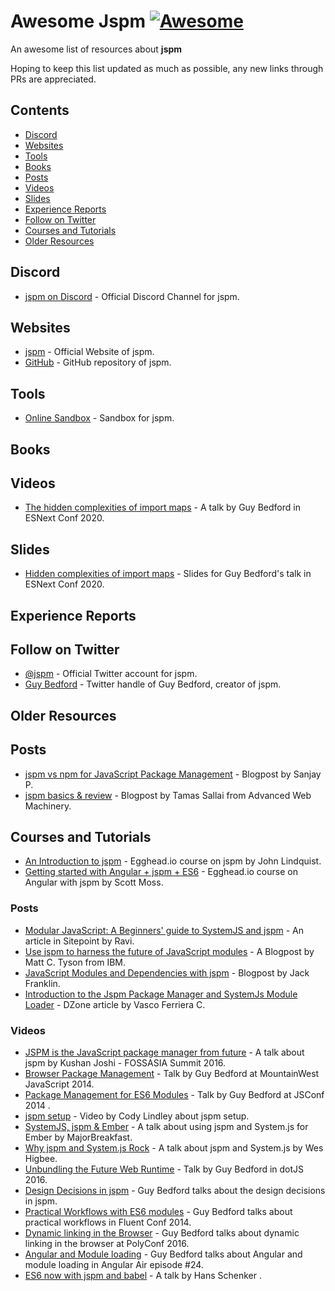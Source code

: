 # Awesome Jspm [![Awesome](https://awesome.re/badge.svg)](https://github.com/sindresorhus/awesome)

An awesome list of resources about **jspm**

Hoping to keep this list updated as much as possible, any new links through PRs are appreciated.

## Contents
- [Discord](#discord)
- [Websites](#websites)
- [Tools](#tools)
- [Books](#books)
- [Posts](#posts)
- [Videos](#videos)
- [Slides](#slides)
- [Experience Reports](#experience-reports)
- [Follow on Twitter](#follow-on-twitter)
- [Courses and Tutorials](#courses-and-tutorials)
- [Older Resources](#older-resources)

## Discord
- [jspm on Discord](https://discord.gg/dNRweUu) - Official Discord Channel for jspm.

## Websites
- [jspm](https://jspm.org) - Official Website of jspm.
- [GitHub](https://github.com/jspm/project) - GitHub repository of jspm.

## Tools
- [Online Sandbox](https://jspm.org/sandbox) - Sandbox for jspm.

## Books

## Videos
- [The hidden complexities of import maps](https://www.youtube.com/watch?v=keKKODs6Z7M) - A talk by Guy Bedford in ESNext Conf 2020.

## Slides
- [Hidden complexities of import maps](https://docs.google.com/presentation/d/1CiGXMMER8E_PUsUy0fZ2M2iu2oN7RyXVO7BILw11KkE/edit?usp=sharing) - Slides for Guy Bedford's talk in ESNext Conf 2020.

## Experience Reports

## Follow on Twitter 
- [@jspm](https://twitter.com/jspm) - Official Twitter account for jspm.
- [Guy Bedford](https://twitter.com/guybedford) - Twitter handle of Guy Bedford, creator of jspm.

## Older Resources

## Posts
- [jspm vs npm for JavaScript Package Management](https://www.zymr.com/jspm-vs-npm-javascript-package-management/) - Blogpost by Sanjay P.
- [jspm basics & review](https://advancedweb.hu/jspm-basics-and-review/) - Blogpost by Tamas Sallai from Advanced Web Machinery.

## Courses and Tutorials
- [An Introduction to jspm](https://egghead.io/lessons/javascript-an-introduction-to-javascript-package-manager-jspm) - Egghead.io course on jspm by John Lindquist.
- [Getting started with Angular + jspm + ES6](https://egghead.io/lessons/angularjs-getting-started-with-angular-jspm-es6) - Egghead.io course on Angular with jspm by Scott Moss.

### Posts
- [Modular JavaScript: A Beginners' guide to SystemJS and jspm](https://www.sitepoint.com/modular-javascript-systemjs-jspm/) - An article in Sitepoint by Ravi.
- [Use jspm to harness the future of JavaScript modules](https://www.ibm.com/developerworks/library/wa-use-jspm-javascript-modules/index.html) - A Blogpost by Matt C. Tyson from IBM.
- [JavaScript Modules and Dependencies with jspm](https://www.jackfranklin.co.uk/blog/js-modules-jspm-systemjs/) - Blogpost by Jack Franklin.
- [Introduction to the Jspm Package Manager and SystemJs Module Loader](https://dzone.com/articles/introduction-to-the-jspm-package-manager-and-the-s-1) - DZone article by Vasco Ferriera C.

### Videos
- [JSPM is the JavaScript package manager from future](https://www.youtube.com/watch?v=vAK4XL0rWro) - A talk about jspm by Kushan Joshi - FOSSASIA Summit 2016.
- [Browser Package Management](https://www.youtube.com/watch?v=MXzQP38mdnE) -  Talk by Guy Bedford at MountainWest JavaScript 2014.
- [Package Management for ES6 Modules](https://www.youtube.com/watch?v=szJjsduHBQQ) - Talk by Guy Bedford at JSConf 2014 .
- [jspm setup](https://www.youtube.com/watch?v=Ko-N7UycTTs) - Video by Cody Lindley about jspm setup.
- [SystemJS, jspm & Ember](https://www.youtube.com/watch?v=lc9nQJR6RX4) - A talk about using jspm and System.js for Ember by MajorBreakfast.
- [Why jspm and System.js Rock](https://www.youtube.com/watch?v=4pE1N74IINw) - A talk about jspm and System.js by Wes Higbee.
- [Unbundling the Future Web Runtime](https://www.youtube.com/watch?v=8AvKRFhwOkk) - Talk by Guy Bedford in dotJS 2016.
- [Design Decisions in jspm](https://www.youtube.com/watch?v=btSTy8pHFy8) - Guy Bedford talks about the design decisions in jspm.
- [Practical Workflows with ES6 modules](https://www.youtube.com/watch?v=0VUjM-jJf2U) - Guy Bedford talks about practical workflows in Fluent Conf 2014.
- [Dynamic linking in the Browser]( https://www.youtube.com/watch?v=cRSBi1EAOCo) - Guy Bedford talks about dynamic linking in the browser at PolyConf 2016.
- [Angular and Module loading](https://www.youtube.com/watch?v=zrLeLxcU64M) - Guy Bedford talks about Angular and module loading in Angular Air episode #24.
- [ES6 now with jspm and babel](https://www.youtube.com/watch?v=cUSBRk_yi10) - A talk by Hans Schenker .
